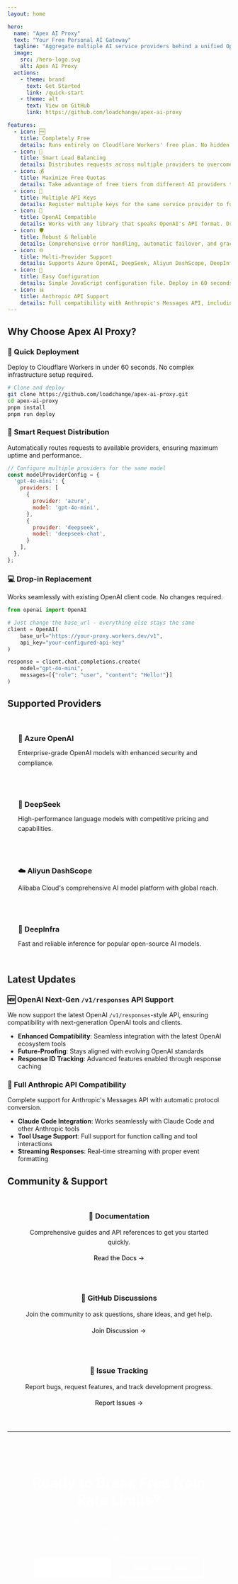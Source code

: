```yaml
---
layout: home

hero:
  name: "Apex AI Proxy"
  text: "Your Free Personal AI Gateway"
  tagline: "Aggregate multiple AI service providers behind a unified OpenAI-compatible API. Overcome rate limits, maximize free quotas, and simplify your AI integrations."
  image:
    src: /hero-logo.svg
    alt: Apex AI Proxy
  actions:
    - theme: brand
      text: Get Started
      link: /quick-start
    - theme: alt
      text: View on GitHub
      link: https://github.com/loadchange/apex-ai-proxy

features:
  - icon: 🆓
    title: Completely Free
    details: Runs entirely on Cloudflare Workers' free plan. No hidden costs, no subscriptions.
  - icon: 🔄
    title: Smart Load Balancing
    details: Distributes requests across multiple providers to overcome rate limits and increase availability.
  - icon: 💰
    title: Maximize Free Quotas
    details: Take advantage of free tiers from different AI providers to minimize costs.
  - icon: 🔑
    title: Multiple API Keys
    details: Register multiple keys for the same service provider to further increase your limits.
  - icon: 🤖
    title: OpenAI Compatible
    details: Works with any library that speaks OpenAI's API format. Drop-in replacement for existing code.
  - icon: 🛡️
    title: Robust & Reliable
    details: Comprehensive error handling, automatic failover, and graceful degradation.
  - icon: 🌐
    title: Multi-Provider Support
    details: Supports Azure OpenAI, DeepSeek, Aliyun DashScope, DeepInfra, and custom providers.
  - icon: 🔧
    title: Easy Configuration
    details: Simple JavaScript configuration file. Deploy in 60 seconds with minimal setup.
  - icon: 📊
    title: Anthropic API Support
    details: Full compatibility with Anthropic's Messages API, including Claude Code integration.
---
```


## Why Choose Apex AI Proxy?

### 🚀 Quick Deployment
Deploy to Cloudflare Workers in under 60 seconds. No complex infrastructure setup required.

```bash
# Clone and deploy
git clone https://github.com/loadchange/apex-ai-proxy.git
cd apex-ai-proxy
pnpm install
pnpm run deploy
```

### 🔄 Smart Request Distribution
Automatically routes requests to available providers, ensuring maximum uptime and performance.

```javascript
// Configure multiple providers for the same model
const modelProviderConfig = {
  'gpt-4o-mini': {
    providers: [
      {
        provider: 'azure',
        model: 'gpt-4o-mini',
      },
      {
        provider: 'deepseek',
        model: 'deepseek-chat',
      }
    ],
  },
};
```

### 💻 Drop-in Replacement
Works seamlessly with existing OpenAI client code. No changes required.

```python
from openai import OpenAI

# Just change the base_url - everything else stays the same
client = OpenAI(
    base_url="https://your-proxy.workers.dev/v1",
    api_key="your-configured-api-key"
)

response = client.chat.completions.create(
    model="gpt-4o-mini",
    messages=[{"role": "user", "content": "Hello!"}]
)
```

## Supported Providers

<div class="provider-grid">
  <div class="provider-card">
    <h3>🌊 Azure OpenAI</h3>
    <p>Enterprise-grade OpenAI models with enhanced security and compliance.</p>
  </div>
  
  <div class="provider-card">
    <h3>🧠 DeepSeek</h3>
    <p>High-performance language models with competitive pricing and capabilities.</p>
  </div>
  
  <div class="provider-card">
    <h3>☁️ Aliyun DashScope</h3>
    <p>Alibaba Cloud's comprehensive AI model platform with global reach.</p>
  </div>
  
  <div class="provider-card">
    <h3>🚀 DeepInfra</h3>
    <p>Fast and reliable inference for popular open-source AI models.</p>
  </div>
</div>

## Latest Updates

### 🆕 OpenAI Next-Gen `/v1/responses` API Support
We now support the latest OpenAI `/v1/responses`-style API, ensuring compatibility with next-generation OpenAI tools and clients.

- **Enhanced Compatibility**: Seamless integration with the latest OpenAI ecosystem tools
- **Future-Proofing**: Stays aligned with evolving OpenAI standards
- **Response ID Tracking**: Advanced features enabled through response caching

### 🤖 Full Anthropic API Compatibility
Complete support for Anthropic's Messages API with automatic protocol conversion.

- **Claude Code Integration**: Works seamlessly with Claude Code and other Anthropic tools
- **Tool Usage Support**: Full support for function calling and tool interactions
- **Streaming Responses**: Real-time streaming with proper event formatting

## Community & Support

<div class="community-section">
  <div class="community-card">
    <h3>📖 Documentation</h3>
    <p>Comprehensive guides and API references to get you started quickly.</p>
    <a href="/guide/">Read the Docs →</a>
  </div>
  
  <div class="community-card">
    <h3>💬 GitHub Discussions</h3>
    <p>Join the community to ask questions, share ideas, and get help.</p>
    <a href="https://github.com/loadchange/apex-ai-proxy/discussions">Join Discussion →</a>
  </div>
  
  <div class="community-card">
    <h3>🐛 Issue Tracking</h3>
    <p>Report bugs, request features, and track development progress.</p>
    <a href="https://github.com/loadchange/apex-ai-proxy/issues">Report Issues →</a>
  </div>
</div>

---

<div class="getting-started-cta">
  <h2>Ready to Break Free from Rate Limits?</h2>
  <p>Deploy your personal AI gateway in under 60 seconds and start aggregating multiple AI providers today.</p>
  <div class="cta-buttons">
    <a href="/quick-start" class="cta-primary">Get Started Now</a>
    <a href="https://github.com/loadchange/apex-ai-proxy" class="cta-secondary">View Source Code</a>
  </div>
</div>

<style>
.provider-grid {
  display: grid;
  grid-template-columns: repeat(auto-fit, minmax(280px, 1fr));
  gap: 1.5rem;
  margin: 2rem 0;
}

.provider-card {
  background: var(--vp-c-bg-soft);
  border: 1px solid var(--vp-c-border);
  border-radius: 8px;
  padding: 1.5rem;
  transition: transform 0.2s ease, box-shadow 0.2s ease;
}

.provider-card:hover {
  transform: translateY(-2px);
  box-shadow: 0 8px 25px rgba(0, 0, 0, 0.1);
}

.provider-card h3 {
  margin: 0 0 0.75rem 0;
  color: var(--vp-c-brand-1);
}

.provider-card p {
  margin: 0;
  color: var(--vp-c-text-2);
  line-height: 1.6;
}

.community-section {
  display: grid;
  grid-template-columns: repeat(auto-fit, minmax(250px, 1fr));
  gap: 1.5rem;
  margin: 2rem 0;
}

.community-card {
  background: var(--vp-c-bg-soft);
  border: 1px solid var(--vp-c-border);
  border-radius: 8px;
  padding: 1.5rem;
  text-align: center;
}

.community-card h3 {
  margin: 0 0 1rem 0;
  color: var(--vp-c-brand-1);
}

.community-card p {
  margin: 0 0 1rem 0;
  color: var(--vp-c-text-2);
  line-height: 1.6;
}

.community-card a {
  color: var(--vp-c-brand-1);
  text-decoration: none;
  font-weight: 500;
}

.community-card a:hover {
  text-decoration: underline;
}

.getting-started-cta {
  background: linear-gradient(135deg, var(--vp-c-brand-1) 0%, var(--vp-c-brand-2) 100%);
  color: white;
  text-align: center;
  padding: 3rem 2rem;
  border-radius: 12px;
  margin: 3rem 0;
}

.getting-started-cta h2 {
  margin: 0 0 1rem 0;
  font-size: 2rem;
  font-weight: 700;
}

.getting-started-cta p {
  margin: 0 0 2rem 0;
  font-size: 1.1rem;
  opacity: 0.9;
}

.cta-buttons {
  display: flex;
  gap: 1rem;
  justify-content: center;
  flex-wrap: wrap;
}

.cta-primary, .cta-secondary {
  padding: 0.75rem 2rem;
  border-radius: 6px;
  text-decoration: none;
  font-weight: 600;
  transition: all 0.2s ease;
}

.cta-primary {
  background: white;
  color: var(--vp-c-brand-1);
}

.cta-primary:hover {
  transform: translateY(-1px);
  box-shadow: 0 4px 12px rgba(0, 0, 0, 0.2);
}

.cta-secondary {
  background: transparent;
  color: white;
  border: 2px solid white;
}

.cta-secondary:hover {
  background: white;
  color: var(--vp-c-brand-1);
}

@media (max-width: 768px) {
  .provider-grid,
  .community-section {
    grid-template-columns: 1fr;
  }
  
  .cta-buttons {
    flex-direction: column;
    align-items: center;
  }
  
  .cta-primary, .cta-secondary {
    width: 200px;
  }
}
</style>
